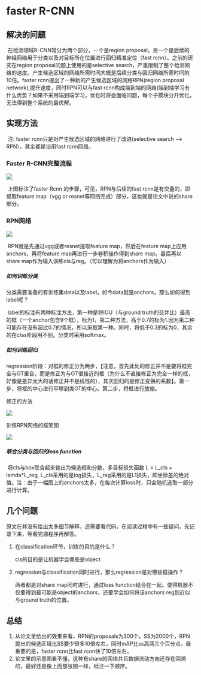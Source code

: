 

# faster R-CNN

## 解决的问题

​    在检测领域R-CNN常分为两个部分，一个是region proposal，另一个是后续的神经网络用于分类以及对目标所在位置进行回归精准定位（fast rcnn）。之前的研究在region proposal问题上使用的是selective search，严重限制了整个检测网络的速度。产生候选区域的网络所需时间大概是后续分类与回归网络所需时间的10倍。faster rcnn提出了一种新的产生候选区域的网络RPN(region proposal network),提升速度，同时RPN可以与fast rcnn构成端到端的网络(端到端学习有什么优势？如果不采用端到端学习，优化时将会面临问题，每个子模块分开优化，无法得到整个系统的最优解。

## 实现方法

​    注: faster rcnn只是对产生候选区域的网络进行了改进(selective search --> RPN），其余都是沿用fast rcnn网络。

### Faster R-CNN完整流程

![](../image/screenshot_6.png)

​	上图标注了faster Rcnn 的步骤，可见，RPN与后续的fast rcnn是有交叠的，即提取feature map（vgg or resnet等网络完成）部分，这也就是论文中说的share部分。

### RPN网络

![](../image/screenshot_7.png)

​	RPN就是先通过vgg或者resnet提取feature map，然后在feature map上应用anchors，再将feature map再进行一步卷积操作得到share map。最后再以share map作为输入训练cls与reg。（可以理解为将anchors作为输入）

##### 如何训练分类

​	分类需要准备的有训练集data以及label，如今data就是anchors，那么如何得到label呢？

​	label的标注有两种标注方法，第一种是将IOU（与ground truth的交并比）最高的框（一个anchor包含9个框），标为1，第二种方法，高于0.7的标为1.因为第二种可能存在没有超过0.7的情况，所以采取第一种。同时，将低于0.3的标为0，其余的在clas阶段用不到。分类时采用softmax。

##### 如何训练回归

​	regression阶段：对框的修正分为两步，【注意，首先此处的修正并不是要将框完全与GT重合，而是修正为与GT很接近的框（为什么不直接修正为完全一样的框，好像是差异太大的话修正并不是线性的），其次回归的是修正变换的系数】。第一步，将框的中心进行平移到类GT的中心。第二步，将框进行放缩。

修正的方法 

![](../image/149841641.jpg)

训练RPN网络的框架图

![](../image/screenshot_5.png)

##### 联合分类与回归的loss function

​	将cls与box联合起来输出为候选框和分数，多目标损失函数 L = L_cls + lamda*L_reg, L_cls采用的是log损失，L_reg采用的是L1损失，即坐标差的绝对值。注：由于一幅图上的anchors太多，在每次计算loss时，只会随机选取一部分进行计算。

## 几个问题

​	原文在并没有给出太多细节解释，还需要看代码，在阅读过程中有一些疑问，先记录下来，等看完源程序再解答。

1. 在classification环节，训练的目的是什么？

   cls的目的是让机器学会哪些是object

2. regression与classification同时进行，那么regression是对哪些框操作？

   两者都是对share map同时进行，通过loss function结合在一起。使得机器不仅要得到最可能是object的anchors，还要学会如何将该anchors reg到近似与ground truth的位置。

## 总结

1. 从论文里给出的效果来看，RPN的proposals为300个，SS为2000个，RPN提出的候选区域比SS要少很多10倍左右，同时mAP比ss高两三个百分点。最重要的是，faster rcnn比fast rcnn快了10倍左右。
2. 论文里的示意图看不懂，这种有share的网络并且数据流动方向还存在回溯的，最好还是像上面那张图一样，标注一下顺序。